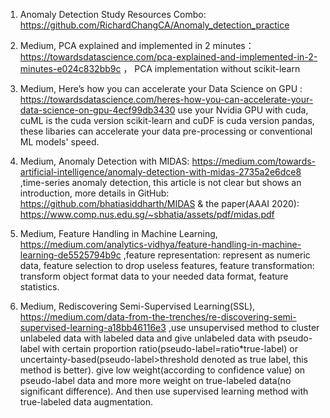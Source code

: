 1. Anomaly Detection Study Resources Combo: https://github.com/RichardChangCA/Anomaly_detection_practice

2. Medium, PCA explained and implemented in 2 minutes： https://towardsdatascience.com/pca-explained-and-implemented-in-2-minutes-e024c832bb9c ， PCA implementation without scikit-learn

3. Medium, Here’s how you can accelerate your Data Science on GPU : https://towardsdatascience.com/heres-how-you-can-accelerate-your-data-science-on-gpu-4ecf99db3430 use your Nvidia GPU with cuda, cuML is the cuda version scikit-learn and cuDF is cuda version pandas, these libaries can accelerate your data pre-processing or conventional ML models' speed.

4. Medium, Anomaly Detection with MIDAS: https://medium.com/towards-artificial-intelligence/anomaly-detection-with-midas-2735a2e6dce8 ,time-series anomaly detection, this article is not clear but shows an introduction, more details in GitHub: https://github.com/bhatiasiddharth/MIDAS & the paper(AAAI 2020): https://www.comp.nus.edu.sg/~sbhatia/assets/pdf/midas.pdf

5. Medium, Feature Handling in Machine Learning, https://medium.com/analytics-vidhya/feature-handling-in-machine-learning-de5525794b9c ,feature representation: represent as numeric data, feature selection to drop useless features, feature transformation: transform object format data to your needed data format, feature statistics.

6. Medium, Rediscovering Semi-Supervised Learning(SSL), https://medium.com/data-from-the-trenches/re-discovering-semi-supervised-learning-a18bb46116e3 ,use unsupervised method to cluster unlabeled data with labeled data and give unlabeled data with pseudo-label with certain proportion ratio(pseudo-label=ratio*true-label) or uncertainty-based(pseudo-label>threshold denoted as true label, this method is better). give low weight(according to confidence value) on pseudo-label data and more more weight on true-labeled data(no significant difference). And then use supervised learning method with true-labeled data augmentation.
